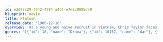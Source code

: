 ```yaml
---
id: e3d77c29-f942-4784-a4df-e7e8c9085de9
blueprint: movie
title: Platoon
release_date: '1986-12-18'
overview: 'As a young and naive recruit in Vietnam, Chris Taylor faces a moral crisis when confronted with the horrors of war and the duality of man.'
genres: '[{"id": 18, "name": "Drama"}, {"id": 10752, "name": "War"}, {"id": 28, "name": "Action"}]'
---
```

